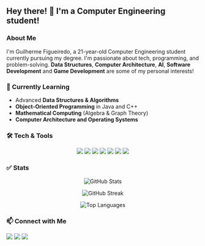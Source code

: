 ## Hey there! 👋 I'm a Computer Engineering student!

### About Me  
I'm Guilherme Figueiredo, a 21-year-old Computer Engineering student currently pursuing my degree.  I'm passionate about tech, programming, and problem-solving. **Data Structures**, **Computer Architecture**, **AI**, **Software Development** and **Game Development** are some of my personal interests!

### 🌱 Currently Learning  
- Advanced **Data Structures & Algorithms**  
- **Object-Oriented Programming** in Java and C++
- **Mathematical Computing** (Algebra & Graph Theory)  
- **Computer Architecture and Operating Systems** 

### 🛠️ Tech & Tools  
<p align="center">
  <img src="https://img.shields.io/badge/-C-00599C?style=flat&logo=c&logoColor=white" />
  <img src="https://img.shields.io/badge/-C++-00599C?style=flat&logo=c%2B%2B&logoColor=white" />
  <img src="https://img.shields.io/badge/-Java-007396?style=flat&logo=java&logoColor=white" />
  <img src="https://img.shields.io/badge/-Swift-FA7343?style=flat&logo=swift&logoColor=white" />
  <img src="https://img.shields.io/badge/-Python-3776AB?style=flat&logo=python&logoColor=white" />
  <img src="https://img.shields.io/badge/-JavaScript-F7DF1E?style=flat&logo=javascript&logoColor=black" />
  <img src="https://img.shields.io/badge/-VHDL-8B008B?style=flat&logoColor=white" />
</p>

### ✅ Stats
<p align="center"> <img src="https://github-readme-stats.vercel.app/api?username=Louzadino&show_icons=true&theme=tokyonight&hide_border=true" alt="GitHub Stats" /> </p> <p align="center"> <img src="https://github-readme-streak-stats.herokuapp.com/?user=Louzadino&theme=tokyonight&hide_border=true" alt="GitHub Streak" /> </p> <p align="center"> <img src="https://github-readme-stats.vercel.app/api/top-langs/?username=Louzadino&layout=compact&langs_count=8&theme=tokyonight&hide_border=true" alt="Top Languages" /> </p>

### 📫 Connect with Me  
<div> 
  <a href="https://www.instagram.com/guilhermefigueiredo94/" target="_blank"><img src="https://img.shields.io/badge/-Instagram-%23E4405F?style=for-the-badge&logo=instagram&logoColor=white" target="_blank"></a>
  <a href = "mailto:guilhermelouzada852@gmail.com"><img src="https://img.shields.io/badge/-Gmail-%23333?style=for-the-badge&logo=gmail&logoColor=white" target="_blank"></a>
  <a href="https://www.linkedin.com/in/guilherme-louzada-222922311/" target="_blank"><img src="https://img.shields.io/badge/-LinkedIn-%230077B5?style=for-the-badge&logo=linkedin&logoColor=white" target="_blank"></a> 
  
</div>
